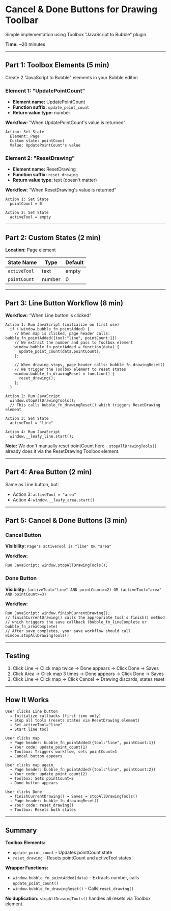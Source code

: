 # Cancel & Done Buttons for Drawing Toolbar

Simple implementation using Toolbox "JavaScript to Bubble" plugin.

**Time:** ~20 minutes

---

## Part 1: Toolbox Elements (5 min)

Create 2 "JavaScript to Bubble" elements in your Bubble editor:

### Element 1: "UpdatePointCount"
- **Element name:** UpdatePointCount
- **Function suffix:** `update_point_count`
- **Return value type:** number

**Workflow:** "When UpdatePointCount's value is returned"
```
Action: Set State
  Element: Page
  Custom state: pointCount
  Value: UpdatePointCount's value
```

### Element 2: "ResetDrawing"
- **Element name:** ResetDrawing
- **Function suffix:** `reset_drawing`
- **Return value type:** text (doesn't matter)

**Workflow:** "When ResetDrawing's value is returned"
```
Action 1: Set State
  pointCount = 0

Action 2: Set State
  activeTool = empty
```

---

## Part 2: Custom States (2 min)

**Location:** Page element

| State Name | Type | Default |
|------------|------|---------|
| `activeTool` | text | empty |
| `pointCount` | number | 0 |

---

## Part 3: Line Button Workflow (8 min)

**Workflow:** "When Line button is clicked"

```
Action 1: Run JavaScript (initialize on first use)
  if (!window.bubble_fn_pointAdded) {
    // When map is clicked, page header calls: bubble_fn_pointAdded({tool:"line", pointCount:1})
    // We extract the number and pass to Toolbox element
    window.bubble_fn_pointAdded = function(data) {
      update_point_count(data.pointCount);
    };

    // When drawing stops, page header calls: bubble_fn_drawingReset()
    // We trigger the Toolbox element to reset states
    window.bubble_fn_drawingReset = function() {
      reset_drawing();
    };
  }

Action 2: Run JavaScript
  window.stopAllDrawingTools();
  // This calls bubble_fn_drawingReset() which triggers ResetDrawing element

Action 3: Set State
  activeTool = "line"

Action 4: Run JavaScript
  window.__leafy_line.start();
```

**Note:** We don't manually reset pointCount here - `stopAllDrawingTools()` already does it via the ResetDrawing Toolbox element.

---

## Part 4: Area Button (2 min)

Same as Line button, but:
- Action 3: `activeTool = "area"`
- Action 4: `window.__leafy_area.start()`

---

## Part 5: Cancel & Done Buttons (3 min)

### Cancel Button

**Visibility:** `Page's activeTool is "line" OR "area"`

**Workflow:**
```
Run JavaScript: window.stopAllDrawingTools();
```

### Done Button

**Visibility:** `(activeTool="line" AND pointCount>=2) OR (activeTool="area" AND pointCount>=3)`

**Workflow:**
```
Run JavaScript: window.finishCurrentDrawing();
// finishCurrentDrawing() calls the appropriate tool's finish() method
// which triggers the save callback (bubble_fn_lineComplete or bubble_fn_areaComplete)
// After save completes, your save workflow should call window.stopAllDrawingTools()
```

---

## Testing

1. Click Line → Click map twice → Done appears → Click Done → Saves
2. Click Area → Click map 3 times → Done appears → Click Done → Saves
3. Click Line → Click map → Click Cancel → Drawing discards, states reset

---

## How It Works

```
User clicks Line button
  → Initialize callbacks (first time only)
  → Stop all tools (resets states via ResetDrawing element)
  → Set activeTool="line"
  → Start line tool

User clicks map
  → Page header: bubble_fn_pointAdded({tool:"line", pointCount:1})
  → Your code: update_point_count(1)
  → Toolbox: Triggers workflow, sets pointCount=1
  → Cancel button appears

User clicks map again
  → Page header: bubble_fn_pointAdded({tool:"line", pointCount:2})
  → Your code: update_point_count(2)
  → Toolbox: Sets pointCount=2
  → Done button appears

User clicks Done
  → finishCurrentDrawing() → Saves → stopAllDrawingTools()
  → Page header: bubble_fn_drawingReset()
  → Your code: reset_drawing()
  → Toolbox: Resets both states
```

---

## Summary

**Toolbox Elements:**
- `update_point_count` - Updates pointCount state
- `reset_drawing` - Resets pointCount and activeTool states

**Wrapper Functions:**
- `window.bubble_fn_pointAdded(data)` - Extracts number, calls `update_point_count()`
- `window.bubble_fn_drawingReset()` - Calls `reset_drawing()`

**No duplication:** `stopAllDrawingTools()` handles all resets via Toolbox element.
